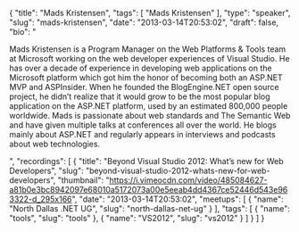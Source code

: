 {
  "title": "Mads Kristensen",
  "tags": [
    "Mads Kristensen"
  ],
  "type": "speaker",
  "slug": "mads-kristensen",
  "date": "2013-03-14T20:53:02",
  "draft": false,
  "bio": "<p>Mads Kristensen is a Program Manager on the Web Platforms & Tools team at Microsoft working on the web developer experiences of Visual Studio. He has over a decade of experience in developing web applications on the Microsoft platform which got him the honor of becoming both an ASP.NET MVP and ASPInsider. When he founded the BlogEngine.NET open source project, he didn’t realize that it would grow to be the most popular blog application on the ASP.NET platform, used by an estimated 800,000 people worldwide. Mads is passionate about web standards and The Semantic Web and have given multiple talks at conferences all over the world. He blogs mainly about ASP.NET and regularly appears in interviews and podcasts about web technologies.</p>",
  "recordings": [
    {
      "title": "Beyond Visual Studio 2012: What’s new for Web Developers",
      "slug": "beyond-visual-studio-2012-whats-new-for-web-developers",
      "thumbnail": "https://i.vimeocdn.com/video/485084627-a81b0e3bc8942097e68010a5172073a00e5eeab4dd4367ce52446d543e963322-d_295x166",
      "date": "2013-03-14T20:53:02",
      "meetups": [
        {
          "name": "North Dallas .NET UG",
          "slug": "north-dallas-net-ug"
        }
      ],
      "tags": [
        {
          "name": "tools",
          "slug": "tools"
        },
        {
          "name": "VS2012",
          "slug": "vs2012"
        }
      ]
    }
  ]
}